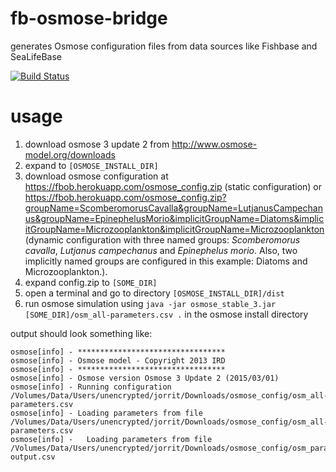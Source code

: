 # fb-osmose-bridge
generates Osmose configuration files from data sources like Fishbase and SeaLifeBase

[![Build Status](https://travis-ci.org/jhpoelen/fb-osmose-bridge.png)](https://travis-ci.org/jhpoelen/fb-osmose-bridge)

# usage

1. download osmose 3 update 2 from http://www.osmose-model.org/downloads
1. expand to ```[OSMOSE_INSTALL_DIR]```
1. download osmose configuration at https://fbob.herokuapp.com/osmose_config.zip (static configuration) or https://fbob.herokuapp.com/osmose_config.zip?groupName=ScomberomorusCavalla&groupName=LutjanusCampechanus&groupName=EpinephelusMorio&implicitGroupName=Diatoms&implicitGroupName=Microzooplankton&implicitGroupName=Microzooplankton (dynamic configuration with three named groups: _Scomberomorus cavalla_, _Lutjanus campechanus_ and _Epinephelus morio_. Also, two implicitly named groups are configured in this example: Diatoms and Microzooplankton.).
1. expand config.zip to ```[SOME_DIR]```
1. open a terminal and go to directory ```[OSMOSE_INSTALL_DIR]/dist```
1. run osmose simulation using ```java -jar osmose_stable_3.jar [SOME_DIR]/osm_all-parameters.csv .``` in the osmose install directory

output should look something like:

```
osmose[info] - *********************************
osmose[info] - Osmose model - Copyright 2013 IRD
osmose[info] - *********************************
osmose[info] - Osmose version Osmose 3 Update 2 (2015/03/01)
osmose[info] - Running configuration /Volumes/Data/Users/unencrypted/jorrit/Downloads/osmose_config/osm_all-parameters.csv
osmose[info] - Loading parameters from file /Volumes/Data/Users/unencrypted/jorrit/Downloads/osmose_config/osm_all-parameters.csv
osmose[info] -   Loading parameters from file /Volumes/Data/Users/unencrypted/jorrit/Downloads/osmose_config/osm_param-output.csv
```
